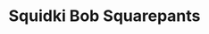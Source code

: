 ---
slug: squidki-bob-squarepants
title: Squidki Bob Squarepants
description: "Squidki Bob Squarepants is an exciting online game. Play for free directly in your browser!"
icon: /images/new_mods/Sprunki Bob Squarepants.png
url: https://wowtbc.net/sprunkin/bob-squarepants/index.html
previewImage: /images/new_mods/Sprunki Bob Squarepants.png
type: new mods

# SEO配置
seo:
  title: "Squidki Bob Squarepants - Play Free Online Game | Fun Browser Games"
  description: "Squidki Bob Squarepants - Play this fun online game for free in your browser. No download required!"
  ogImage: "/images/new_mods/Sprunki Bob Squarepants.png"
  keywords: "squidki-bob-squarepants, online game, browser game, free game, new mods game, play online"

videoUrls:
  - https://www.youtube.com/embed/example1
  - https://www.youtube.com/embed/example2

whyPlay:
  title: "Why Play Squidki Bob Squarepants?"
  items:
    - "Immersive Gameplay: Squidki Bob Squarepants offers an engaging and immersive gaming experience that will keep you entertained for hours"
    - "Challenging Levels: Test your skills with increasingly difficult challenges and obstacles"
    - "Beautiful Graphics: Enjoy stunning visuals and smooth animations that bring the game world to life"
    - "Regular Updates: New content and features are added regularly to keep the game fresh and exciting"
    - "Free to Play: Experience all the fun without spending a penny"
    - "Community Features: Connect with other players, share strategies, and compete for high scores"
    - "Cross-Platform: Play on any device with a web browser, no downloads required"

features:
  title: "Key Features of Squidki Bob Squarepants"
  image: "/images/new_mods/Sprunki Bob Squarepants.png"
  items:
    - "Intuitive Controls: Easy to learn controls make Squidki Bob Squarepants accessible for players of all skill levels"
    - "Multiple Game Modes: Enjoy various gameplay options that provide different challenges and experiences"
    - "Character Customization: Personalize your gaming experience with unique characters and items"
    - "Achievement System: Complete special tasks to earn rewards and recognition"
    - "Leaderboards: Compete with players worldwide and see who can achieve the highest scores"

characteristics:
  title: "Game Characteristics"
  image: "/images/new_mods/Sprunki Bob Squarepants.png"
  items:
    - "Genre: New mods game with elements of strategy and skill"
    - "Difficulty: Suitable for both casual gamers and those seeking a challenge"
    - "Play Time: Quick sessions or extended gameplay, depending on your preference"
    - "Art Style: Vibrant and engaging visuals that enhance the gaming experience"
    - "Sound Design: Immersive audio that complements the gameplay perfectly"

info: "Squidki Bob Squarepants is an exciting online game that offers players a unique and engaging gaming experience. With its intuitive controls, stunning visuals, and challenging gameplay, Squidki Bob Squarepants provides hours of entertainment for players of all ages and skill levels. Whether you're looking for a quick gaming session during a break or an extended play session, Squidki Bob Squarepants delivers an immersive experience that will keep you coming back for more. The game features multiple levels of increasing difficulty, ensuring that players are constantly challenged as they progress. With regular updates adding new content and features, Squidki Bob Squarepants remains fresh and exciting, providing endless entertainment options for its growing community of players."

howToPlayIntro: "Welcome to Squidki Bob Squarepants! This guide will walk you through the basics and help you master the game. Whether you're a beginner or looking to improve your skills, these tips and instructions will enhance your gaming experience."

howToPlaySteps:
  - title: "Getting Started"
    description: "Begin your Squidki Bob Squarepants adventure by familiarizing yourself with the controls. Use your keyboard or mouse to navigate through the game interface. The tutorial will guide you through the basic mechanics and help you understand the objectives."
  - title: "Understanding the Objectives"
    description: "In Squidki Bob Squarepants, your main goal is to progress through levels by completing specific objectives. Each level presents unique challenges that require different strategies and approaches."
  - title: "Mastering the Controls"
    description: "Practice using the controls to improve your precision and reaction time. Squidki Bob Squarepants requires quick reflexes and strategic thinking to overcome obstacles and defeat opponents."
  - title: "Utilizing Power-ups"
    description: "Collect power-ups throughout the game to enhance your abilities and overcome difficult challenges. Each power-up offers unique advantages that can be crucial for success."
  - title: "Developing Strategies"
    description: "As you progress in Squidki Bob Squarepants, develop effective strategies for different scenarios. Analyze patterns, anticipate challenges, and adapt your approach to maximize your performance."

faq:
  title: "Frequently Asked Questions about Squidki Bob Squarepants"
  items:
    - question: "Is Squidki Bob Squarepants free to play?"
      answer: "Yes, Squidki Bob Squarepants is completely free to play directly in your web browser. No downloads or purchases are required to enjoy the full game experience."
    - question: "Can I play Squidki Bob Squarepants on mobile devices?"
      answer: "Yes, Squidki Bob Squarepants is optimized for both desktop and mobile play. You can enjoy the game on any device with a web browser and internet connection."
    - question: "Are there any in-game purchases?"
      answer: "While Squidki Bob Squarepants is free to play, there may be optional in-game purchases available for cosmetic items or additional features that don't affect core gameplay."
    - question: "How often is Squidki Bob Squarepants updated?"
      answer: "The developers regularly update Squidki Bob Squarepants with new content, features, and improvements based on player feedback and game performance."
    - question: "Can I play Squidki Bob Squarepants offline?"
      answer: "Currently, Squidki Bob Squarepants requires an internet connection to play as it's a browser-based online game."
    - question: "Is Squidki Bob Squarepants suitable for children?"
      answer: "Yes, Squidki Bob Squarepants is designed to be family-friendly and suitable for players of all ages."
    - question: "How do I report bugs or issues?"
      answer: "If you encounter any problems while playing Squidki Bob Squarepants, you can report them through the game's support page or contact the developers directly through their website."
    - question: "Still Have Questions?"
      answer: "If you have additional questions about Squidki Bob Squarepants that aren't covered in this FAQ, please visit our support center or contact our customer service team for assistance."
---